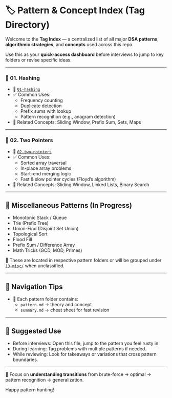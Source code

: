 # 🏷️ Pattern & Concept Index (Tag Directory)

Welcome to the **Tag Index** — a centralized list of all major **DSA patterns**, **algorithmic strategies**, and **concepts** used across this repo.

Use this as your **quick-access dashboard** before interviews to jump to key folders or revise specific ideas.

---

### 🧮 01. Hashing

- 📁 [`01-hashing`](01-hashing)
- ✅ Common Uses:
  - Frequency counting
  - Duplicate detection
  - Prefix sums with lookup
  - Pattern recognition (e.g., anagram detection)
- 🔗 Related Concepts: Sliding Window, Prefix Sum, Sets, Maps

---

### 👣 02. Two Pointers

- 📁 [`02-two-pointers`](02-two-pointers)
- ✅ Common Uses:
  - Sorted array traversal
  - In-place array problems
  - Start–end merging logic
  - Fast & slow pointer cycles (Floyd’s algorithm)
- 🔗 Related Concepts: Sliding Window, Linked Lists, Binary Search

---

## 🧰 Miscellaneous Patterns (In Progress)

- Monotonic Stack / Queue
- Trie (Prefix Tree)
- Union-Find (Disjoint Set Union)
- Topological Sort
- Flood Fill
- Prefix Sum / Difference Array
- Math Tricks (GCD, MOD, Primes)

📁 These are located in respective pattern folders or will be grouped under [`13-misc/`](X-misc) when unclassified.

---

## 🧭 Navigation Tips

- 🧩 Each pattern folder contains:
  - `pattern.md` → theory and concept
  - `summary.md` → cheat sheet for fast revision

---

## 📎 Suggested Use

- Before interviews: Open this file, jump to the pattern you feel rusty in.
- During learning: Tag problems with multiple patterns if needed.
- While reviewing: Look for takeaways or variations that cross pattern boundaries.

---

🎯 Focus on **understanding transitions** from brute-force → optimal → pattern recognition → generalization.

Happy pattern hunting!
